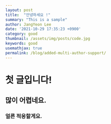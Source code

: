 ```yaml
---
layout: post
title:  "안녕하세요 !"
summary: "This is a sample"
author: JangYeon Lee
date: '2021-10-29 17:35:23 +0900'
category: good
thumbnail: /assets/img/posts/code.jpg
keywords: good
usemathjax: true
permalink: /blog/added-multi-author-support/
---
```


# 첫 글입니다!

## 많이 어렵네요.

### 얼른 적응할게요.
